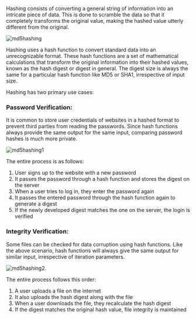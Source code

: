 Hashing consists of converting a general string of information into an intricate piece of data. This is done to scramble the data so that it completely transforms the original value, making the hashed value utterly different from the original.

![md5hashing](https://www.simplilearn.com/ice9/free_resources_article_thumb/md5hashing.PNG)

Hashing uses a hash function to convert standard data into an unrecognizable format. These hash functions are a set of mathematical calculations that transform the original information into their hashed values, known as the hash digest or digest in general. The digest size is always the same for a particular hash function like MD5 or SHA1, irrespective of input size.

Hashing has two primary use cases:
### Password Verification:

It is common to store user credentials of websites in a hashed format to prevent third parties from reading the passwords. Since hash functions always provide the same output for the same input, comparing password hashes is much more private.

![md5hashing1](https://www.simplilearn.com/ice9/free_resources_article_thumb/md5hashing1.PNG)

The entire process is as follows:

1. User signs up to the website with a new password
2. It passes the password through a hash function and stores the digest on the server
3. When a user tries to log in, they enter the password again
4. It passes the entered password through the hash function again to generate a digest
5. If the newly developed digest matches the one on the server, the login is verified
### Integrity Verification:

Some files can be checked for data corruption using hash functions. Like the above scenario, hash functions will always give the same output for similar input, irrespective of iteration parameters.

![md5hashing2.](https://www.simplilearn.com/ice9/free_resources_article_thumb/md5hashing2.PNG)

The entire process follows this order:

1. A user uploads a file on the internet
2. It also uploads the hash digest along with the file
3. When a user downloads the file, they recalculate the hash digest
4. If the digest matches the original hash value, file integrity is maintained